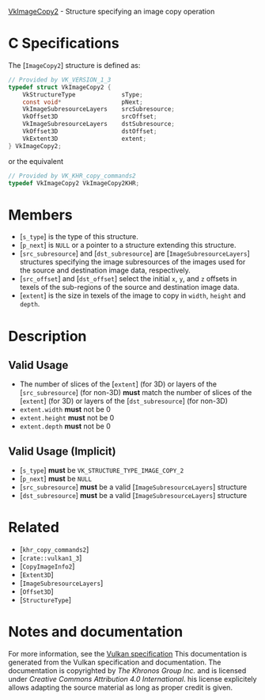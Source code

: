 [VkImageCopy2](https://www.khronos.org/registry/vulkan/specs/1.3-extensions/man/html/VkImageCopy2.html) - Structure specifying an image copy operation

# C Specifications
The [`ImageCopy2`] structure is defined as:
```c
// Provided by VK_VERSION_1_3
typedef struct VkImageCopy2 {
    VkStructureType             sType;
    const void*                 pNext;
    VkImageSubresourceLayers    srcSubresource;
    VkOffset3D                  srcOffset;
    VkImageSubresourceLayers    dstSubresource;
    VkOffset3D                  dstOffset;
    VkExtent3D                  extent;
} VkImageCopy2;
```
or the equivalent
```c
// Provided by VK_KHR_copy_commands2
typedef VkImageCopy2 VkImageCopy2KHR;
```

# Members
- [`s_type`] is the type of this structure.
- [`p_next`] is `NULL` or a pointer to a structure extending this structure.
- [`src_subresource`] and [`dst_subresource`] are [`ImageSubresourceLayers`] structures specifying the image subresources of the images used for the source and destination image data, respectively.
- [`src_offset`] and [`dst_offset`] select the initial `x`, `y`, and `z` offsets in texels of the sub-regions of the source and destination image data.
- [`extent`] is the size in texels of the image to copy in `width`, `height` and `depth`.

# Description
## Valid Usage
-    The number of slices of the [`extent`] (for 3D) or layers of the [`src_subresource`] (for non-3D)  **must**  match the number of slices of the [`extent`] (for 3D) or layers of the [`dst_subresource`] (for non-3D)
-  `extent.width` **must**  not be 0
-  `extent.height` **must**  not be 0
-  `extent.depth` **must**  not be 0

## Valid Usage (Implicit)
-  [`s_type`] **must**  be `VK_STRUCTURE_TYPE_IMAGE_COPY_2`
-  [`p_next`] **must**  be `NULL`
-  [`src_subresource`] **must**  be a valid [`ImageSubresourceLayers`] structure
-  [`dst_subresource`] **must**  be a valid [`ImageSubresourceLayers`] structure

# Related
- [`khr_copy_commands2`]
- [`crate::vulkan1_3`]
- [`CopyImageInfo2`]
- [`Extent3D`]
- [`ImageSubresourceLayers`]
- [`Offset3D`]
- [`StructureType`]

# Notes and documentation
For more information, see the [Vulkan specification](https://www.khronos.org/registry/vulkan/specs/1.3-extensions/html/vkspec.html)
This documentation is generated from the Vulkan specification and documentation.
The documentation is copyrighted by *The Khronos Group Inc.* and is licensed under *Creative Commons Attribution 4.0 International*.
his license explicitely allows adapting the source material as long as proper credit is given.
        